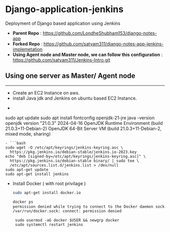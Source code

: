 # Django-application-jenkins
Deployment of Django based application using Jenkins

- **Parent Repo** : https://github.com/LondheShubham153/django-notes-app
- **Forked Repo** : https://github.com/satyam311/django-notes-app-jenkins-implemetation
- **Using Agent node and Master node, we can follow this configuration** : https://github.com/satyam311/Jenkins-Intro.git

## Using one server as Master/ Agent node 
---

- Create an EC2 Instance on aws.
- install Java jdk and Jenkins on ubuntu based EC2 Instance.
- ```bash
sudo apt update
sudo apt install fontconfig openjdk-21-jre
java -version
openjdk version "21.0.3" 2024-04-16
OpenJDK Runtime Environment (build 21.0.3+11-Debian-2)
OpenJDK 64-Bit Server VM (build 21.0.3+11-Debian-2, mixed mode, sharing)
```
- ```bash
sudo wget -O /etc/apt/keyrings/jenkins-keyring.asc \
  https://pkg.jenkins.io/debian-stable/jenkins.io-2023.key
echo "deb [signed-by=/etc/apt/keyrings/jenkins-keyring.asc]" \
  https://pkg.jenkins.io/debian-stable binary/ | sudo tee \
  /etc/apt/sources.list.d/jenkins.list > /dev/null
sudo apt-get update
sudo apt-get install jenkins
```
- Install Docker ( with root privilage ) 
  ```bash
  sudo apt-get install docker.io
  ```
  ```bash
  docker ps
  permission denied while trying to connect to the Docker daemon socket at unix:///var/run/docker.sock: Get "http://%2Fvar%2Frun%2Fdocker.sock/v1.47/containers/json": dial unix
  /var/run/docker.sock: connect: permission denied
  ```
  ```
   sudo usermod -aG docker $USER && newgrp docker
   sudo systemctl restart jenkins 
  ```
  


  

  



